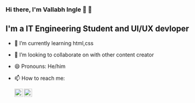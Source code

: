 ### Hi there, I'm Vallabh Ingle 👋 👋

## I'm a IT Engineering Student and UI/UX devloper


- 🌱 I’m currently learning html,css
- 👯 I’m looking to collaborate on with other content creator
- 😄 Pronouns: He/him
- 📫 How to reach me:
 
  [<img align="left" alt="vallabh | LinkedIn" width="22px" src="https://cdn.jsdelivr.net/npm/simple-icons@v3/icons/linkedin.svg" />][linkedin]
  [<img align="left" alt="vallabh | Instagram" width="22px" src="https://cdn.jsdelivr.net/npm/simple-icons@v3/icons/instagram.svg" />][instagram]

  [instagram]: https://www.instagram.com/vallabh_2920/
  [linkedin]: https://www.linkedin.com/in/vallabh-ingle-a9a0b7206/


